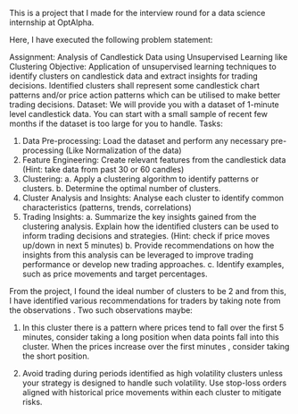 This is a project that I made for the interview round for a data science internship at OptAlpha.

Here, I have executed the following problem statement:

Assignment: Analysis of Candlestick Data using Unsupervised Learning like
Clustering
Objective: Application of unsupervised learning techniques to identify clusters on
candlestick data and extract insights for trading decisions. Identified clusters shall represent
some candlestick chart patterns and/or price action patterns which can be utilised to make
better trading decisions.
Dataset: We will provide you with a dataset of 1-minute level candlestick data. You can
start with a small sample of recent few months if the dataset is too large for you to handle.
Tasks:
1. Data Pre-processing: Load the dataset and perform any necessary pre-processing
(Like Normalization of the data)
2. Feature Engineering: Create relevant features from the candlestick data (Hint: take
data from past 30 or 60 candles)
3. Clustering:
a. Apply a clustering algorithm to identify patterns or clusters.
b. Determine the optimal number of clusters.
4. Cluster Analysis and Insights: Analyse each cluster to identify common characteristics
(patterns, trends, correlations)
5. Trading Insights:
a. Summarize the key insights gained from the clustering analysis. Explain how
the identified clusters can be used to inform trading decisions and strategies.
(Hint: check if price moves up/down in next 5 minutes)
b. Provide recommendations on how the insights from this analysis can be
leveraged to improve trading performance or develop new trading
approaches.
c. Identify examples, such as price movements and target percentages.



From the project, I found the ideal number of clusters to be 2 and from this, I have identified various recommendations for traders by taking note from the observations .
Two such observations maybe:

1. In this cluster there is a pattern where prices tend to fall over the first 5 minutes, consider taking a long position when data points fall into this cluster. When the prices increase over the first minutes , consider taking the short position.

2. Avoid trading during periods identified as high volatility clusters unless your strategy is designed to handle such volatility. Use stop-loss orders aligned with historical price movements within each cluster to mitigate risks.
